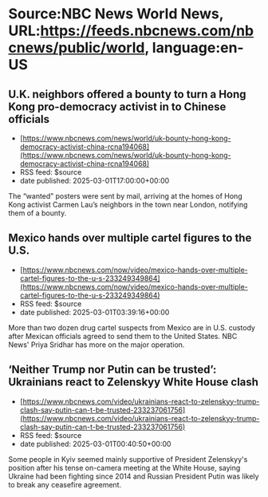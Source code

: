 # Source:NBC News World News, URL:https://feeds.nbcnews.com/nbcnews/public/world, language:en-US

## U.K. neighbors offered a bounty to turn a Hong Kong pro-democracy activist in to Chinese officials
 - [https://www.nbcnews.com/news/world/uk-bounty-hong-kong-democracy-activist-china-rcna194068](https://www.nbcnews.com/news/world/uk-bounty-hong-kong-democracy-activist-china-rcna194068)
 - RSS feed: $source
 - date published: 2025-03-01T17:00:00+00:00

The “wanted” posters were sent by mail, arriving at the homes of Hong Kong activist Carmen Lau’s neighbors in the town near London, notifying them of a bounty.

## Mexico hands over multiple cartel figures to the U.S.
 - [https://www.nbcnews.com/now/video/mexico-hands-over-multiple-cartel-figures-to-the-u-s-233249349864](https://www.nbcnews.com/now/video/mexico-hands-over-multiple-cartel-figures-to-the-u-s-233249349864)
 - RSS feed: $source
 - date published: 2025-03-01T03:39:16+00:00

More than two dozen drug cartel suspects from Mexico are in U.S. custody after Mexican officials agreed to send them to the United States. NBC News' Priya Sridhar has more on the major operation.

## ‘Neither Trump nor Putin can be trusted’: Ukrainians react to Zelenskyy White House clash
 - [https://www.nbcnews.com/video/ukrainians-react-to-zelenskyy-trump-clash-say-putin-can-t-be-trusted-233237061756](https://www.nbcnews.com/video/ukrainians-react-to-zelenskyy-trump-clash-say-putin-can-t-be-trusted-233237061756)
 - RSS feed: $source
 - date published: 2025-03-01T00:40:50+00:00

Some people in Kyiv seemed mainly supportive of President Zelenskyy's position after his tense on-camera meeting at the White House, saying Ukraine had been fighting since 2014 and Russian President Putin was likely to break any ceasefire agreement.

